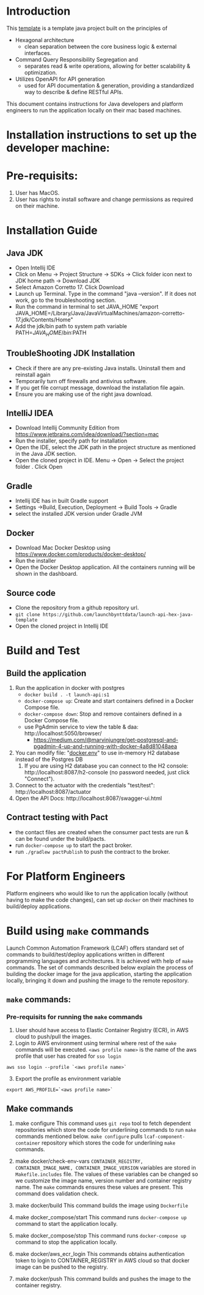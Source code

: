 # Introduction
This [template](https://github.com/launchbynttdata/launch-api-hex-java-template) is a template java project built on the principles of
- Hexagonal architecture
    - clean separation between the core business logic & external interfaces.
- Command Query Responsibility Segregation and
    - separates read & write operations, allowing for better scalability & optimization.
- Utilizes OpenAPI for API generation
    - used for API documentation & generation, providing a standardized way to describe & define RESTful APIs.

This document contains instructions for Java developers and platform engineers to run the application locally on their mac based machines.

# Installation instructions to set up the developer machine:

# Pre-requisits:
1. User has MacOS.
2. User has rights to install software and change permissions as required on their machine.

# Installation Guide

## Java JDK

- Open Intellij IDE
- Click on Menu -> Project Structure -> SDKs -> Click folder icon next to JDK home path -> Download JDK
- Select Amazon Corretto 17. Click Download
- Launch up Terminal. Type in the command "java –version". If it does not work, go to the troubleshooting section.
- Run the command in terminal to set JAVA_HOME "export JAVA_HOME=/Library/Java/JavaVirtualMachines/amazon-corretto-17.jdk/Contents/Home"
- Add the jdk/bin path to system path variable PATH=$JAVA_HOME/bin:$PATH

## TroubleShooting JDK Installation
- Check if there are any pre-existing Java installs. Uninstall them and reinstall again
- Temporarily turn off firewalls and antivirus software.
- If you get file corrupt message, download the installation file again.
- Ensure you are making use of the right java download.


## IntelliJ IDEA
- Download Intellij Community Edition from https://www.jetbrains.com/idea/download/?section=mac
- Run the installer, specify path for installation
- Open the IDE, select the JDK path in the project structure as mentioned in the Java JDK section.
- Open the cloned project in IDE. Menu -> Open -> Select the project folder . Click Open


## Gradle
- Intellij IDE has in built Gradle support
- Settings ->Build, Execution, Deployment -> Build Tools -> Gradle
- select the installed JDK version under Gradle JVM

## Docker
- Download Mac Docker Desktop using https://www.docker.com/products/docker-desktop/
- Run the installer
- Open the Docker Desktop application. All the containers running will be shown in the dashboard.

## Source code
- Clone the repository from a github repository url.
- `git clone https://github.com/launchbynttdata/launch-api-hex-java-template`
- Open the cloned project in Intellij IDE

# Build and Test

## Build the application
1. Run the application in docker with postgres
    - `docker build . -t launch-api:s1`
    - `docker-compose up`: Create and start containers defined in a Docker Compose file.
    - `docker-compose down`: Stop and remove containers defined in a Docker Compose file.
    - use PgAdmin service to view the table & daa: http://localhost:5050/browser/
        - https://medium.com/@marvinjungre/get-postgresql-and-pgadmin-4-up-and-running-with-docker-4a8d81048aea
2. You can modify file: "[docker.env](docker.env)" to use in-memory H2 database instead of the Postgres DB
    1. If you are using H2 database you can connect to the H2 console: http://localhost:8087/h2-console (no password needed, just click "Connect").
3. Connect to the actuator with the credentials "test/test": http://localhost:8087/actuator
4. Open the API Docs: http://localhost:8087/swagger-ui.html

## Contract testing with Pact
- the contact files are created when the consumer pact tests are run & can be found under the build/pacts.
- run `docker-compose up` to start the pact broker.
- run `./gradlew pactPublish` to push the contract to the broker.

# For Platform Engineers
Platform engineers who would like to run the application locally (without having to make the code changes), can set up `docker` on their machines to build/deploy applications.

# Build using `make` commands

Launch Common Automation Framework (LCAF) offers standard set of commands to build/test/deploy applications written in different programming languages and architectures. It is achieved with help of `make` commands. The set of commands described below explain the process of building the docker image for the java application, starting the application locally, bringing it down and pushing the image to the remote repository.

## `make` commands:

### Pre-requisits for running the `make` commands
1. User should have access to Elastic Container Registry (ECR), in AWS cloud to push/pull the images.
2. Login to AWS environment using terminal where rest of the `make` commands will be executed. `<aws profile name>` is the name of the aws profile that user has created for `sso login`
```
aws sso login --profile `<aws profile name>`
```
3. Export the profile as environment variable
```
export AWS_PROFILE=`<aws profile name>`
```
## Make commands
1. make configure
   This command uses `git repo` tool to fetch dependent repositories which store the code for underlining commands to run `make` commands mentioned below. `make configure` pulls `lcaf-component-container` repository which stores the code for underlining `make` commands.

2. make docker/check-env-vars
   `CONTAINER_REGISTRY, CONTAINER_IMAGE_NAME, CONTAINER_IMAGE_VERSION` variables are stored in `Makefile.includes` file. The values of these variables can be changed so we customize the image name, version number and container registry name. The `make` commands ensures these values are present. This command does validation check.

3. make docker/build
   This command builds the image using `Dockerfile`

4. make docker_compose/start
   This command runs `docker-compose up` command to start the application locally.

5. make docker_compose/stop
   This command runs `docker-compose up` command to stop the application locally.

6. make docker/aws_ecr_login
   This commands obtains authentication token to login to CONTAINER_REGISTRY in AWS cloud so that docker image can be pushed to the registry.

7. make docker/push
   This command builds and pushes the image to the container registry.

